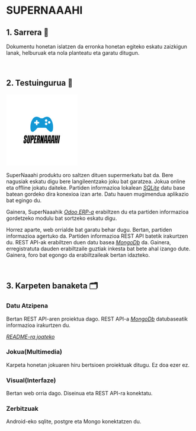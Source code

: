 
# SUPERNAAAHI
 
## 1. Sarrera 📌

Dokumentu honetan islatzen da erronka honetan egiteko eskatu zaizkigun lanak, helburuak eta nola planteatu eta garatu ditugun.

<br>

## 2. Testuingurua 📃
![XML Fitxategia](https://github.com/MaitaneG/SuperNahii/blob/main/Visual(Interfaze)/SuperNaaahi/SuperNaaahi/wwwroot/images/logo_size.jpg)

SuperNaaahi produktu oro saltzen dituen supermerkatu bat da. Bere nagusiak eskatu digu bere langileentzako joku bat garatzea. Jokua online eta offline jokatu daiteke. Partiden informazioa lokalean *[SQLite](https://www.sqlite.org/index.html)* datu base batean gordeko dira konexioa izan arte. Datu hauen mugimendua aplikazio bat egingo du.

Gainera, SuperNaaahik *[Odoo ERP-a](https://www.odoo.com/es_ES)* erabiltzen du eta partiden informazioa gordetzeko modulu bat sortzeko eskatu digu. 

Horrez aparte, web orrialde bat garatu behar dugu. Bertan, partiden informazioa agertuko da. Partiden informazioa REST API batetik irakurtzen du. REST API-ak erabiltzen duen datu basea *[MongoDb](https://www.mongodb.com)* da. Gainera, erregistratuta dauden erabiltzaile guztiak inkesta bat bete ahal izango dute. Gainera, foro bat egongo da erabiltzaileak bertan idazteko.

<br>

## 3. Karpeten banaketa 🗂️

### Datu Atzipena
Bertan REST API-aren proiektua dago. REST API-a *[MongoDb](https://www.mongodb.com)* datubaseatik informazioa irakurtzen du.

*[README-ra joateko](https://github.com/MaitaneG/SuperNahii/tree/main/Datu%20Atzipena)*

### Jokua(Multimedia)
Karpeta honetan jokuaren hiru bertsioen proiektuak ditugu. Ez doa ezer ez.

### Visual(Interfaze)
Bertan web orria dago. Diseinua eta REST API-ra konektatu.

### Zerbitzuak
Android-eko sqlite, postgre eta Mongo konektatzen du.
